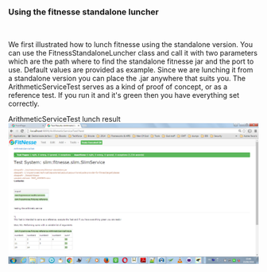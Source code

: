 <h3>Using the fitnesse standalone luncher</h3>
<br/>
<p>
	We first illustrated how to lunch fitnesse using the standalone version. You can use the FitnessStandaloneLuncher class and call it with
	two parameters which are the path where to find the standalone fitnesse jar and the port to use. Default values are provided as example.
	Since we are lunching it from a standalone version you can place the .jar anywhere that suits you. The ArithmeticServiceTest serves as a kind of proof of concept, or as a reference test. If you run it and it's green then you have everything set correctly.
</p>

ArithmeticServiceTest lunch result<br/>
<img src='https://github.com/alainlompo/carpus/blob/master/carpus-home/fitness-for-carpus/src/main/resources/arithmetic_service_test.png' alt='sample test' />

